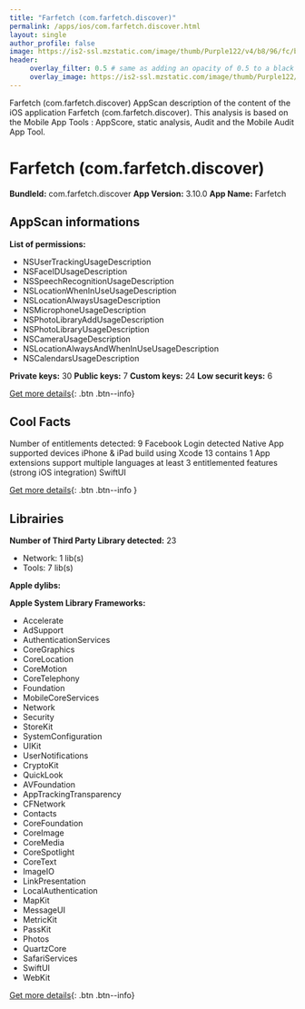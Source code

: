 ```yaml
---
title: "Farfetch (com.farfetch.discover)"
permalink: /apps/ios/com.farfetch.discover.html
layout: single
author_profile: false
image: https://is2-ssl.mzstatic.com/image/thumb/Purple122/v4/b8/96/fc/b896fc62-257f-a878-6259-3d938271fadc/AppIcon-0-1x_U007emarketing-0-7-0-85-220.png/512x512bb.jpg
header: 
     overlay_filter: 0.5 # same as adding an opacity of 0.5 to a black background
     overlay_image: https://is2-ssl.mzstatic.com/image/thumb/Purple122/v4/b8/96/fc/b896fc62-257f-a878-6259-3d938271fadc/AppIcon-0-1x_U007emarketing-0-7-0-85-220.png/512x512bb.jpg
---
```

Farfetch (com.farfetch.discover) AppScan description of the content of the iOS application Farfetch (com.farfetch.discover). This analysis is based on the Mobile App Tools : AppScore, static analysis, Audit and the Mobile Audit App Tool.

# Farfetch (com.farfetch.discover)

**BundleId:** com.farfetch.discover
**App Version:** 3.10.0
**App Name:** Farfetch


## AppScan informations 

**List of permissions:** 
- NSUserTrackingUsageDescription
- NSFaceIDUsageDescription
- NSSpeechRecognitionUsageDescription
- NSLocationWhenInUseUsageDescription
- NSLocationAlwaysUsageDescription
- NSMicrophoneUsageDescription
- NSPhotoLibraryAddUsageDescription
- NSPhotoLibraryUsageDescription
- NSCameraUsageDescription
- NSLocationAlwaysAndWhenInUseUsageDescription
- NSCalendarsUsageDescription
  
  
**Private keys:** 30
**Public keys:** 7
**Custom keys:** 24
**Low securit keys:** 6
  
[Get more details](/pricing.html){: .btn .btn--info}

## Cool Facts

Number of entitlements detected: 9
Facebook Login detected
Native App
supported devices iPhone & iPad
build using Xcode 13
contains 1 App extensions
support multiple languages
at least 3 entitlemented features (strong iOS integration)
SwiftUI
  
[Get more details](/pricing.html){: .btn .btn--info }

## Librairies 
**Number of Third Party Library detected:** 23
- Network: 1 lib(s)
- Tools: 7 lib(s)


**Apple dylibs:**


**Apple System Library Frameworks:**
- Accelerate
- AdSupport
- AuthenticationServices
- CoreGraphics
- CoreLocation
- CoreMotion
- CoreTelephony
- Foundation
- MobileCoreServices
- Network
- Security
- StoreKit
- SystemConfiguration
- UIKit
- UserNotifications
- CryptoKit
- QuickLook
- AVFoundation
- AppTrackingTransparency
- CFNetwork
- Contacts
- CoreFoundation
- CoreImage
- CoreMedia
- CoreSpotlight
- CoreText
- ImageIO
- LinkPresentation
- LocalAuthentication
- MapKit
- MessageUI
- MetricKit
- PassKit
- Photos
- QuartzCore
- SafariServices
- SwiftUI
- WebKit


  
[Get more details](/pricing.html){: .btn .btn--info}

